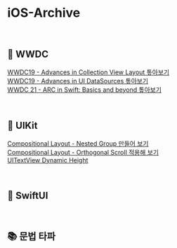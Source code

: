 # iOS-Archive

</br>

## 📀 WWDC 

[WWDC19 - Advances in Collection View Layout 톺아보기](https://velog.io/@vvkkiie/WWDC-19-Advances-in-Collection-View-Layout) 
</br>
[WWDC19 - Advances in UI DataSources 톺아보기](https://velog.io/@vvkkiie/WWDC-19-Advances-in-UI-DataSources)
</br>
[WWDC 21 - ARC in Swift: Basics and beyond 톺아보기](https://velog.io/@vvkkiie/WWDC21-ARC-in-Swift-Basics-and-beyond)
  
</br>

## 🍎 UIKit

  [Compositional Layout - Nested Group 만들어 보기](https://github.com/minnnidev/iOS-Archive/tree/main/Compositional-Layout/Compositional-Layout/Presentation/NestedGroup)
  </br>
  [Compositional Layout - Orthogonal Scroll 적용해 보기](https://github.com/minnnidev/iOS-Archive/tree/main/Compositional-Layout/Compositional-Layout/Presentation/OrthogonalScroll)
  </br>
  [UITextView Dynamic Height](https://velog.io/@vvkkiie/iOSSwift-UITextView-dynamic-height)
 
</br>

## 🍏 SwiftUI

</br>

## 📚 문법 타파
